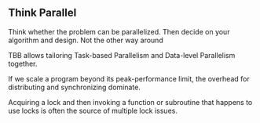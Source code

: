 ## Think Parallel

Think whether the problem can be parallelized. Then decide on your algorithm and design. Not the other way around

TBB allows tailoring Task-based Parallelism and Data-level Parallelism together.

If we scale a program beyond its peak-performance limit, the overhead for distributing and synchronizing dominate.


Acquiring a lock and then invoking a function or subroutine that happens to use locks is often the source of multiple lock issues.
